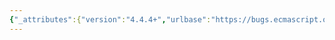 ```yaml
---
{"_attributes":{"version":"4.4.4+","urlbase":"https://bugs.ecmascript.org/","maintainer":"dherman@mozilla.com"},"bug":{"bug_id":343,"creation_ts":"2012-05-09 22:57:00 -0700","short_desc":"11.2: \"LeftHandSiceExpression\"","delta_ts":"2012-06-16 10:03:28 -0700","product":"Draft for 6th Edition","component":"editorial issue","version":"Rev 7: May 4, 2012 Draft","rep_platform":"All","op_sys":"All","bug_status":"RESOLVED","resolution":"FIXED","priority":"Normal","bug_severity":"minor","everconfirmed":true,"reporter":{"uid":"jmdyck","name":"Michael Dyck"},"assigned_to":{"uid":"allen","name":"Allen Wirfs-Brock"},"long_desc":[{"commentid":916,"comment_count":0,"who":{"uid":"jmdyck","name":"Michael Dyck"},"bug_when":"2012-05-09 22:57:52 -0700","thetext":"In 11.2 \"Left-Hand-Side Expressions\",\nunder \"Static Semantics: IsInvalidAssignmentPattern\",\nthere are 2 occurrences of \"LeftHandSiceExpression\".\n\nIn each case, change the 'c' to a 'd'."},{"commentid":922,"comment_count":1,"who":{"uid":"allen","name":"Allen Wirfs-Brock"},"bug_when":"2012-05-10 17:50:20 -0700","thetext":"fixed in editor's working draft"}]}}
---
```

